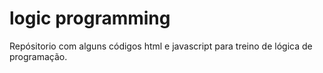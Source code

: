 # logic programming 
Repósitorio com alguns códigos html e javascript para treino de lógica de programação.
